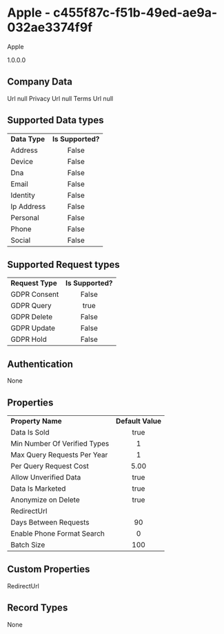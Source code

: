 # Apple - c455f87c-f51b-49ed-ae9a-032ae3374f9f
Apple
1.0.0.0
## Company Data
Url null
Privacy Url null
Terms Url null

##   Supported Data types
|    |            |
| ----------|:-------------:|
| **Data Type** | **Is Supported?** |
|Address | False||BioIdentity | False
|Device | False
|Dna | False
|Email | False
|Identity | False
|Ip Address | False
|Personal | False
|Phone | False
|Social | False

##   Supported Request types
|    |            |
| ----------|:-------------:|
| **Request Type** | **Is Supported?** |
|GDPR Consent | False
|GDPR Query | true
|GDPR Delete | False
|GDPR Update | False
|GDPR Hold | False

##   Authentication
None
##   Properties
|    |            |
| ----------|:-------------:|
| **Property Name** | **Default Value** |
|Data Is Sold | true
|Min Number Of Verified Types | 1
|Max Query Requests Per Year | 1
|Per Query Request Cost | 5.00
|Allow Unverified Data | true
|Data Is Marketed | true
|Anonymize on Delete | true
|RedirectUrl | 
|Days Between Requests | 90
|Enable Phone Format Search | 0
|Batch Size | 100

##   Custom Properties
RedirectUrl

##   Record Types
None
